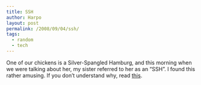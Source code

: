 ```yaml
---
title: SSH
author: Harpo
layout: post
permalink: /2008/09/04/ssh/
tags:
  - random
  - tech
---
```

One of our chickens is a Silver-Spangled Hamburg, and this morning when we were talking about her, my sister referred to her as an &#8220;SSH&#8221;. I found this rather amusing. If you don&#8217;t understand why, read <a href="http://www.en.wikipedia.org/wiki/Secure_shell" target="_blank">this<a>.</p>